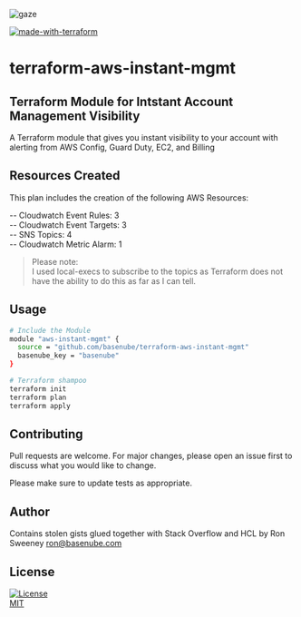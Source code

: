 ![gaze](https://www.basenube.com/archive/assets/images/basenube-github.png)

[![made-with-terraform](https://img.shields.io/badge/Made%20with-Terraform-1f425f.svg)](https://www.terraform.io/)  

# terraform-aws-instant-mgmt
## Terraform Module for Intstant Account Management Visibility

A Terraform module that gives you instant visibility to your account with alerting from AWS Config, Guard Duty, EC2, and Billing

## Resources Created

  This plan includes the creation of the following AWS Resources:

  -- Cloudwatch Event Rules: 3  
  -- Cloudwatch Event Targets: 3   
  -- SNS Topics: 4  
  -- Cloudwatch Metric Alarm: 1  

> Please note:  
> I used local-execs to subscribe to the topics as Terraform does not have the ability to do this as far as I can tell.

## Usage

```bash
# Include the Module
module "aws-instant-mgmt" {
  source = "github.com/basenube/terraform-aws-instant-mgmt"
  basenube_key = "basenube"
}
```

```bash
# Terraform shampoo
terraform init
terraform plan
terraform apply
```


## Contributing
Pull requests are welcome. For major changes, please open an issue first to discuss what you would like to change.

Please make sure to update tests as appropriate.

## Author
Contains stolen gists glued together with Stack Overflow and HCL by Ron Sweeney <ron@basenube.com>

## License
[![License](https://img.shields.io/github/license/basenube/aws-instance-backup-ami-purge.svg?style=social)](https://github.com/basenube/aws-instance-backup-ami-purge)  
[MIT](https://choosealicense.com/licenses/mit/)
